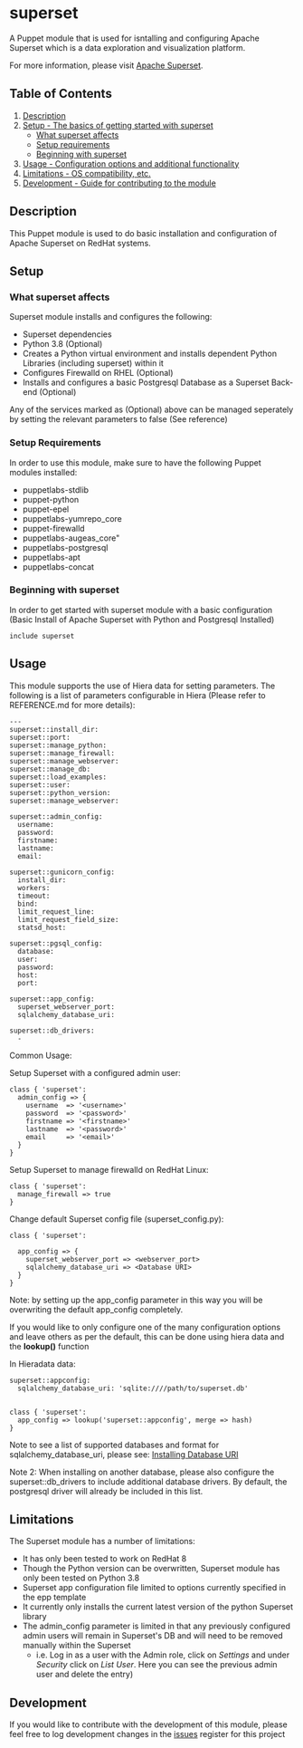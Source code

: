 # superset

A Puppet module that is used for isntalling and configuring Apache Superset which is a data exploration and visualization platform.

For more information, please visit [Apache Superset][1].

## Table of Contents

1. [Description](#description)
1. [Setup - The basics of getting started with superset](#setup)
    * [What superset affects](#what-superset-affects)
    * [Setup requirements](#setup-requirements)
    * [Beginning with superset](#beginning-with-superset)
1. [Usage - Configuration options and additional functionality](#usage)
1. [Limitations - OS compatibility, etc.](#limitations)
1. [Development - Guide for contributing to the module](#development)

## Description

This Puppet module is used to do basic installation and configuration of Apache Superset on RedHat systems.

## Setup

### What superset affects

Superset module installs and configures the following:

* Superset dependencies
* Python 3.8 (Optional)
* Creates a Python virtual environment and installs dependent Python Libraries (including superset) within it
* Configures Firewalld on RHEL (Optional)
* Installs and configures a basic Postgresql Database as a Superset Back-end (Optional)

Any of the services marked as (Optional) above can be managed seperately by setting the relevant parameters to false (See reference)

### Setup Requirements 

In order to use this module, make sure to have the following Puppet modules installed:

* puppetlabs-stdlib
* puppet-python
* puppet-epel
* puppetlabs-yumrepo_core
* puppet-firewalld
* puppetlabs-augeas_core"
* puppetlabs-postgresql
* puppetlabs-apt
* puppetlabs-concat

### Beginning with superset

In order to get started with superset module with a basic configuration (Basic Install of Apache Superset with Python and Postgresql Installed)

```
include superset
```

## Usage

This module supports the use of Hiera data for setting parameters.  The following is a list of parameters configurable in Hiera (Please refer to REFERENCE.md for more details):

```
---
superset::install_dir: 
superset::port: 
superset::manage_python: 
superset::manage_firewall: 
superset::manage_webserver: 
superset::manage_db: 
superset::load_examples: 
superset::user: 
superset::python_version: 
superset::manage_webserver: 

superset::admin_config:
  username: 
  password: 
  firstname: 
  lastname: 
  email: 

superset::gunicorn_config:
  install_dir: 
  workers: 
  timeout: 
  bind: 
  limit_request_line: 
  limit_request_field_size: 
  statsd_host: 

superset::pgsql_config:
  database:
  user:
  password:
  host:
  port:

superset::app_config:
  superset_webserver_port: 
  sqlalchemy_database_uri: 

superset::db_drivers:
  - 
```

Common Usage:

Setup Superset with a configured admin user:

```
class { 'superset':
  admin_config => {
    username  => '<username>'
    password  => '<password>'
    firstname => '<firstname>'
    lastname  => '<password>'
    email     => '<email>'
  }
}
```

Setup Superset to manage firewalld on RedHat Linux:

```
class { 'superset':
  manage_firewall => true
}
```

Change default Superset config file (superset_config.py):

```
class { 'superset':
  
  app_config => {
    superset_webserver_port => <webserver_port>
    sqlalchemy_database_uri => <Database URI>
  }
}
```
Note: by setting up the app_config parameter in this way you will be overwriting the default app_config completely.  

If you would like to only configure one of the many configuration options and leave others as per the default, this can be done using hiera data and the **lookup()** function

In Hieradata data:

```
superset::appconfig:
  sqlalchemy_database_uri: 'sqlite:////path/to/superset.db'
  
```

```
class { 'superset':
  app_config => lookup('superset::appconfig', merge => hash)
}
```

Note to see a list of supported databases and format for sqlalchemy_database_uri, please see: [Installing Database URI][2]

Note 2: When installing on another database, please also configure the superset::db_drivers to include additional database drivers.  By default, the postgresql driver will already be included in this list.

## Limitations

The Superset module has a number of limitations:
* It has only been tested to work on RedHat 8
* Though the Python version can be overwritten, Superset module has only been tested on Python 3.8
* Superset app configuration file limited to options currently specified in the epp template
* It currently only installs the current latest version of the python Superset library
* The admin_config parameter is limited in that any previously configured admin users will remain in Superset's DB and will need to be removed manually within the Superset 
  * i.e. Log in as a user with the Admin role, click on *Settings* and under *Security* click on *List User*.  Here you can see the previous admin user and delete the entry)

## Development

If you would like to contribute with the development of this module, please feel free to log development changes in the [issues][3] register for this project  


[1]: https://superset.apache.org/
[2]: https://superset.apache.org/docs/databases/installing-database-drivers
[3]: https://github.com/jortencio/superset/issues
